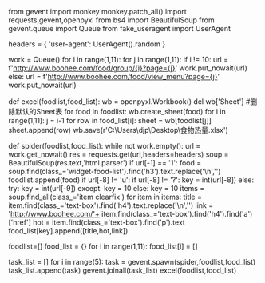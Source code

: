 from gevent import monkey
monkey.patch_all()
import requests,gevent,openpyxl
from bs4 import BeautifulSoup
from gevent.queue import Queue
from fake_useragent import UserAgent

headers = {
    'user-agent': UserAgent().random
}

work = Queue()
for i in range(1,11):
        for j in range(1,11):
            if i != 10:
                url = f'http://www.boohee.com/food/group/{i}?page={j}'
                work.put_nowait(url)
            else:
                url = f'http://www.boohee.com/food/view_menu?page={j}'
                work.put_nowait(url)

def excel(foodlist,food_list):
    wb = openpyxl.Workbook()
    del wb['Sheet']  #删除默认的Sheet表
    for food in foodlist:
        wb.create_sheet(food)
    for i in range(1,11):
        j = i-1
        for row in food_list[i]:
            sheet = wb[foodlist[j]]
            sheet.append(row)
    wb.save(r'C:\Users\djp\Desktop\食物热量.xlsx')

def spider(foodlist,food_list):
    while not work.empty():
        url = work.get_nowait()
        res = requests.get(url,headers=headers)
        soup = BeautifulSoup(res.text,'html.parser')
        if url[-1] == '1':
            food = soup.find(class_='widget-food-list').find('h3').text.replace('\n','')
            foodlist.append(food)
        if  url[-8] != 'u':
            if url[-8] != '?':
                key = int(url[-8])
            else:
                try:
                    key = int(url[-9])
                except:
                    key = 10
        else:
            key = 10
        items = soup.find_all(class_='item clearfix')
        for item in items:
            title = item.find(class_='text-box').find('h4').text.replace('\n','')
            link = 'http://www.boohee.com/'+ item.find(class_='text-box').find('h4').find('a')['href']
            hot = item.find(class_='text-box').find('p').text
            food_list[key].append([title,hot,link])

foodlist=[]
food_list = {}
for i in range(1,11):
    food_list[i] = []

task_list = []
for i in range(5):
    task = gevent.spawn(spider,foodlist,food_list)
    task_list.append(task)
gevent.joinall(task_list)
excel(foodlist,food_list)
